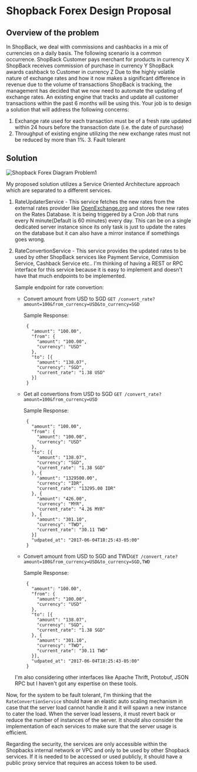 # Shopback Forex Design Proposal


## Overview of the problem

In ShopBack, we deal with commissions and cashbacks in a mix of currencies on a daily basis. The following scenario is a common occurrence.
ShopBack Customer pays merchant for products in currency X ShopBack receives commission of purchase in currency Y ShopBack awards cashback to Customer in currency Z
Due to the highly volatile nature of exchange rates and how it now makes a significant difference in revenue due to the volume of transactions ShopBack is tracking, the management has decided that we now need to automate the updating of exchange rates.
An existing engine that tracks and update all customer transactions within the past 6 months will be using this.
Your job is to design a solution that will address the following concerns:

1. Exchange rate used for each transaction must be of a fresh rate updated within 24 hours before the transaction date (i.e. the date of purchase)
2. Throughput of existing engine utilizing the new exchange rates must not be reduced by more than 1%. 3. Fault tolerant

## Solution

![Shopback Forex Diagram Problem1](https://photos-3.dropbox.com/t/2/AAA8dWLKvlGjC0Fn6GS_dpQ164jOq9jaWnkw2xHh3dvgEA/12/37400127/jpeg/32x32/1/_/1/2/ShopbackEx1.jpg/EMHhuxwYm_YFIAIoAg/oW9EbwmC9NZPOhkdZZrvSR2ffq6kz1QjY_KC3APauPo?size=2048x1536&size_mode=3)

My proposed solution utilizes a Service Oriented Architecture approach which are separated to a different services.

1. RateUpdaterService - This service fetches the new rates from the external rates provider like 
  [OpenExchange.org](https://openexchangerates.org/api/latest.json) and stores the new rates on the Rates Database. 
  It is being triggered by a Cron Job that runs every N minute(Default is 60 minutes) every day. 
  This can be on a single dedicated server instance since its only task is just to update the rates on the database 
  but it can also have a mirror instance if somethings goes wrong.

2. RateConvertionService - This service provides the updated rates to be used by other ShopBack services like Payment Service, Commision Service, Cashback Service etc..
   I'm thinking of having a REST or RPC interface for this service because it is easy to implement and doesn't have that much endpoints to be implemented.

   Sample endpoint for rate convertion:

   * Convert amount from USD to SGD `GET /convert_rate?amount=100&from_currency=USD&to_currency=SGD`

      Sample Response:

       ```
        {
          "amount": "100.00",
          "from": {
            "amount": "100.00",
            "currency": "USD"
          },
          "to": [{
            "amount": "138.07",
            "currency": "SGD",
            "current_rate": "1.38 USD"
          }]
        }
       ```

   * Get all convertions from USD to SGD `GET /convert_rate?amount=100&from_currency=USD`

      Sample Response:

       ```
        {
          "amount": "100.00",
          "from": {
            "amount": "100.00",
            "currency": "USD"
          },
          "to": [{
            "amount": "138.07",
            "currency": "SGD",
            "current_rate": "1.38 SGD"
          }, {
            "amount": "1329500.00",
            "currency": "IDR",
            "current_rate": "13295.00 IDR"
          }, {
            "amount": "426.00",
            "currency": "MYR",
            "current_rate": "4.26 MYR"
          }, {
            "amount": "301.10",
            "currency": "TWD",
            "current_rate": "30.11 TWD"
          }]
          "udpated_at": "2017-06-04T18:25:43-05:00"
        }
       ```

   * Convert amount from USD to SGD and TWD`GET /convert_rate?amount=100&from_currency=USD&to_currency=SGD,TWD`

      Sample Response:

       ```
        {
          "amount": "100.00",
          "from": {
            "amount": "100.00",
            "currency": "USD"
          },
          "to": [{
            "amount": "138.07",
            "currency": "SGD",
            "current_rate": "1.38 SGD"
          }, {
            "amount": "301.10",
            "currency": "TWD",
            "current_rate": "30.11 TWD"
          }],
          "udpated_at": "2017-06-04T18:25:43-05:00"
        }
       ```

    I'm also considering other interfaces like Apache Thrift, Protobuf, JSON RPC but I haven't got any expertise on these tools.

Now, for the system to be fault tolerant, I'm thinking that the `RateConvertionService` should have an elastic auto scaling mechanism in case 
that the server load cannot handle it and it will spawn a new instance to cater the load. When the server load lessens, it must revert back or reduce the
number of instances of the server. It should also consider the implementation of each services to make sure that the server usage is efficient.

Regarding the security, the services are only accessible within the Shopbacks internal network or VPC and only to be used by other Shopback services.
If it is needed to be accessed or used publicly, it should have a public proxy service that requires an access token to be used.
